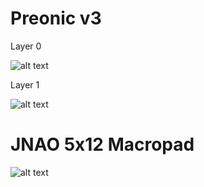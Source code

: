 
# Preonic v3

Layer 0

![alt text](https://github.com/kimgnguyen/keebs/blob/master/Preonic/L0_Preonic_v3.png)

Layer 1

![alt text](https://github.com/kimgnguyen/keebs/blob/master/Preonic/L1_Preonic_v3.png)

# JNAO 5x12 Macropad

![alt text](https://github.com/kimgnguyen/keebs/blob/master/JNAO/5x12/L0_JNAO.png)
